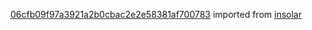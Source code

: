 [06cfb09f97a3921a2b0cbac2e2e58381af700783](https://github.com/insolar/insolar/commit/06cfb09f97a3921a2b0cbac2e2e58381af700783) imported from [insolar](https://github.com/insolar/insolar)
